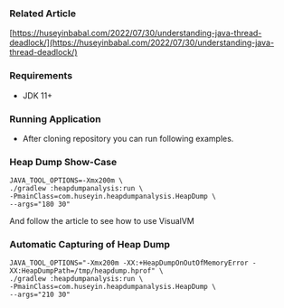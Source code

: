 ### Related Article
[https://huseyinbabal.com/2022/07/30/understanding-java-thread-deadlock/](https://huseyinbabal.com/2022/07/30/understanding-java-thread-deadlock/)

### Requirements
- JDK 11+

### Running Application
- After cloning repository you can run following examples.

### Heap Dump Show-Case
```
JAVA_TOOL_OPTIONS=-Xmx200m \
./gradlew :heapdumpanalysis:run \
-PmainClass=com.huseyin.heapdumpanalysis.HeapDump \
--args="180 30"
```
And follow the article to see how to use VisualVM

### Automatic Capturing of Heap Dump 
```
JAVA_TOOL_OPTIONS="-Xmx200m -XX:+HeapDumpOnOutOfMemoryError -XX:HeapDumpPath=/tmp/heapdump.hprof" \
./gradlew :heapdumpanalysis:run \
-PmainClass=com.huseyin.heapdumpanalysis.HeapDump \
--args="210 30"
```
